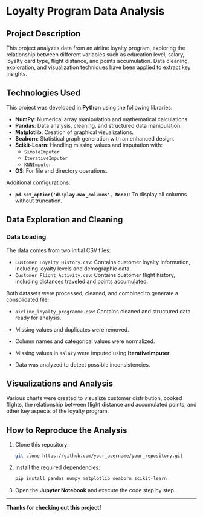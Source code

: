# Loyalty Program Data Analysis

## Project Description
This project analyzes data from an airline loyalty program, exploring the relationship between different variables such as education level, salary, loyalty card type, flight distance, and points accumulation. Data cleaning, exploration, and visualization techniques have been applied to extract key insights.

## Technologies Used
This project was developed in **Python** using the following libraries:

- **NumPy**: Numerical array manipulation and mathematical calculations.
- **Pandas**: Data analysis, cleaning, and structured data manipulation.
- **Matplotlib**: Creation of graphical visualizations.
- **Seaborn**: Statistical graph generation with an enhanced design.
- **Scikit-Learn**: Handling missing values and imputation with:
  - `SimpleImputer`
  - `IterativeImputer`
  - `KNNImputer`
- **OS**: For file and directory operations.

Additional configurations:
- **`pd.set_option('display.max_columns', None)`**: To display all columns without truncation.

## Data Exploration and Cleaning
### Data Loading
The data comes from two initial CSV files:
- `Customer Loyalty History.csv`: Contains customer loyalty information, including loyalty levels and demographic data.
- `Customer Flight Activity.csv`: Contains customer flight history, including distances traveled and points accumulated.

Both datasets were processed, cleaned, and combined to generate a consolidated file:
- `airline_loyalty_programme.csv`: Contains cleaned and structured data ready for analysis.

- Missing values and duplicates were removed.
- Column names and categorical values were normalized.
- Missing values in `salary` were imputed using **IterativeImputer**.
- Data was analyzed to detect possible inconsistencies.

## Visualizations and Analysis
Various charts were created to visualize customer distribution, booked flights, the relationship between flight distance and accumulated points, and other key aspects of the loyalty program.

## How to Reproduce the Analysis
1. Clone this repository:
   ```bash
   git clone https://github.com/your_username/your_repository.git
   ```
2. Install the required dependencies:
   ```bash
   pip install pandas numpy matplotlib seaborn scikit-learn
   ```
3. Open the **Jupyter Notebook** and execute the code step by step.


---
 **Thanks for checking out this project!** 


